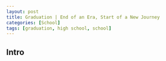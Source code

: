 ```yaml
---
layout: post
title: Graduation | End of an Era, Start of a New Journey
categories: [School]
tags: [graduation, high school, school]
---
```


## Intro
